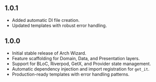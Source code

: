 ## 1.0.1 

- Added automatic DI file creation.
- Updated templates with robust error handling.


## 1.0.0

- Initial stable release of Arch Wizard.
- Feature scaffolding for Domain, Data, and Presentation layers.
- Support for BLoC, Riverpod, GetX, and Provider state management.
- Automatic dependency injection and import registration for `get_it`.
- Production-ready templates with error handling patterns.